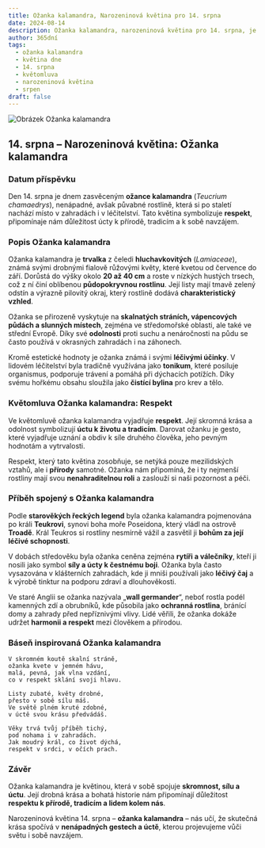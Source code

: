 ```yaml
---
title: Ožanka kalamandra, Narozeninová květina pro 14. srpna
date: 2024-08-14
description: Ožanka kalamandra, narozeninová květina pro 14. srpna, je symbolem Respekt. Objevte její jedinečný význam, fascinující příběhy a poezii, která oslavuje její krásu.
author: 365dní
tags:
  - ožanka kalamandra
  - květina dne
  - 14. srpna
  - květomluva
  - narozeninová květina
  - srpen
draft: false
---
```


![Obrázek Ožanka kalamandra](https://cdn.pixabay.com/photo/2020/08/12/12/16/teucrium-paradise-delight-5482517_640.jpg#center)


## 14. srpna – Narozeninová květina: Ožanka kalamandra

### Datum příspěvku

Den 14. srpna je dnem zasvěceným **ožance kalamandra** (_Teucrium chamaedrys_), nenápadné, avšak půvabné rostlině, která si po staletí nachází místo v zahradách i v léčitelství. Tato květina symbolizuje **respekt**, připomínaje nám důležitost úcty k přírodě, tradicím a k sobě navzájem.

### Popis Ožanka kalamandra

Ožanka kalamandra je **trvalka** z čeledi **hluchavkovitých** (_Lamiaceae_), známá svými drobnými fialově růžovými květy, které kvetou od července do září. Dorůstá do výšky okolo **20 až 40 cm** a roste v nízkých hustých trsech, což z ní činí oblíbenou **půdopokryvnou rostlinu**. Její listy mají tmavě zelený odstín a výrazně pilovitý okraj, který rostlině dodává **charakteristický vzhled**.

Ožanka se přirozeně vyskytuje na **skalnatých stráních, vápencových půdách a slunných místech**, zejména ve středomořské oblasti, ale také ve střední Evropě. Díky své **odolnosti** proti suchu a nenáročnosti na půdu se často používá v okrasných zahradách i na záhonech.

Kromě estetické hodnoty je ožanka známá i svými **léčivými účinky**. V lidovém léčitelství byla tradičně využívána jako **tonikum**, které posiluje organismus, podporuje trávení a pomáhá při dýchacích potížích. Díky svému hořkému obsahu sloužila jako **čistící bylina** pro krev a tělo.

### Květomluva Ožanka kalamandra: Respekt

Ve květomluvě ožanka kalamandra vyjadřuje **respekt**. Její skromná krása a odolnost symbolizují **úctu k životu a tradicím**. Darovat ožanku je gesto, které vyjadřuje uznání a obdiv k síle druhého člověka, jeho pevným hodnotám a vytrvalosti.

Respekt, který tato květina zosobňuje, se netýká pouze mezilidských vztahů, ale i **přírody** samotné. Ožanka nám připomíná, že i ty nejmenší rostliny mají svou **nenahraditelnou roli** a zaslouží si naši pozornost a péči.

### Příběh spojený s Ožanka kalamandra

Podle **starověkých řeckých legend** byla ožanka kalamandra pojmenována po králi **Teukrovi**, synovi boha moře Poseidona, který vládl na ostrově **Troadě**. Král Teukros si rostliny nesmírně vážil a zasvětil ji **bohům za její léčivé schopnosti**.

V dobách středověku byla ožanka ceněna zejména **rytíři a válečníky**, kteří ji nosili jako symbol **síly a úcty k čestnému boji**. Ožanka byla často vysazována v klášterních zahradách, kde ji mniši používali jako **léčivý čaj** a k výrobě tinktur na podporu zdraví a dlouhověkosti.

Ve staré Anglii se ožanka nazývala „**wall germander**“, neboť rostla podél kamenných zdí a obrubníků, kde působila jako **ochranná rostlina**, bránící domy a zahrady před nepříznivými vlivy. Lidé věřili, že ožanka dokáže udržet **harmonii a respekt** mezi člověkem a přírodou.

### Báseň inspirovaná Ožanka kalamandra

```
V skromném koutě skalní stráně,  
ožanka kvete v jemném hávu,  
malá, pevná, jak vlna vzdání,  
co v respekt sklání svoji hlavu.  

Listy zubaté, květy drobné,  
přesto v sobě sílu máš.  
Ve světě plném kruté zdobné,  
v úctě svou krásu předvádáš.  

Věky trvá tvůj příběh tichý,  
pod nohama i v zahradách.  
Jak moudrý král, co život dýchá,  
respekt v srdci, v očích prach.  
```

### Závěr

Ožanka kalamandra je květinou, která v sobě spojuje **skromnost, sílu a úctu**. Její drobná krása a bohatá historie nám připomínají důležitost **respektu k přírodě, tradicím a lidem kolem nás**.

Narozeninová květina 14. srpna – **ožanka kalamandra** – nás učí, že skutečná krása spočívá v **nenápadných gestech a úctě**, kterou projevujeme vůči světu i sobě navzájem.